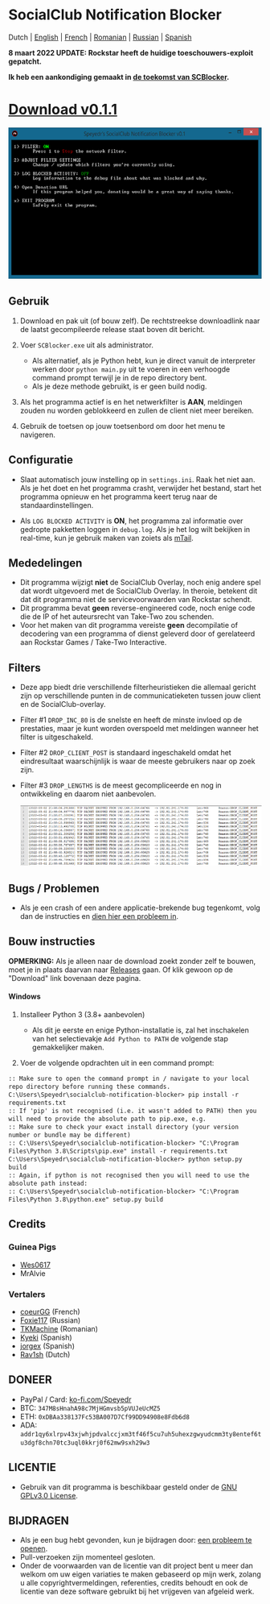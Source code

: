 # SocialClub Notification Blocker

Dutch | [English](../../README.md) | [French](../FR/README.md) | [Romanian](../RO/README.md) | [Russian](../RU/README.md) | [Spanish](../ES/README.md)

**8 maart 2022 UPDATE: Rockstar heeft de huidige toeschouwers-exploit gepatcht.**

**Ik heb een aankondiging gemaakt in [de toekomst van SCBlocker](https://github.com/Speyedr/socialclub-notification-blocker/discussions/12).**

# [Download v0.1.1](https://github.com/Speyedr/socialclub-notification-blocker/releases/download/v0.1.1/SocialClubBlocker-0.1.1.zip)

<img src="/img/SCBlockerTease1.png" alt="Main Menu" height=300 width=562>

## Gebruik
1. Download en pak uit (of bouw zelf). De rechtstreekse downloadlink naar de laatst gecompileerde release staat boven dit bericht.
2. Voer `SCBlocker.exe` uit als administrator.

    - Als alternatief, als je Python hebt, kun je direct vanuit de interpreter werken door `python main.py` uit te voeren in een verhoogde command prompt terwijl je in de repo directory bent.
    - Als je deze methode gebruikt, is er geen build nodig.
4. Als het programma actief is en het netwerkfilter is **AAN**, meldingen zouden nu worden geblokkeerd en zullen de client niet meer bereiken.
5. Gebruik de toetsen op jouw toetsenbord om door het menu te navigeren.

## Configuratie
 - Slaat automatisch jouw instelling op in `settings.ini`. Raak het niet aan. Als je het doet en het programma crasht, verwijder het bestand, start het programma opnieuw en het programma keert terug naar de standaardinstellingen.

 - Als `LOG BLOCKED ACTIVITY` is **ON**, het programma zal informatie over gedropte pakketten loggen in `debug.log`. Als je het log wilt bekijken in real-time, kun je gebruik maken van zoiets als [mTail](http://ophilipp.free.fr/op_tail.htm).



## Mededelingen
 - Dit programma wijzigt **niet** de SocialClub Overlay, noch enig andere spel dat wordt uitgevoerd met de SocialClub Overlay. In theroie, betekent dit dat dit programma niet de servicevoorwaarden van Rockstar schendt.
 - Dit programma bevat **geen** reverse-engineered code, noch enige code die de IP of het auteursrecht van Take-Two zou schenden.
 - Voor het maken van dit programma vereiste **geen** decompilatie of decodering van een programma of dienst geleverd door of gerelateerd aan Rockstar Games / Take-Two Interactive.

## Filters
 - Deze app biedt drie verschillende filterheuristieken die allemaal gericht zijn op verschillende punten in de communicatieketen tussen jouw client en de SocialClub-overlay.
 - Filter #&#x2060;1 `DROP_INC_80` is de snelste en heeft de minste invloed op de prestaties, maar je kunt worden overspoeld met meldingen wanneer het filter is uitgeschakeld.
 - Filter #&#x2060;2 `DROP_CLIENT_POST` is standaard ingeschakeld omdat het eindresultaat waarschijnlijk is waar de meeste gebruikers naar op zoek zijn.
 - Filter #&#x2060;3 `DROP_LENGTHS` is de meest gecompliceerde en nog in ontwikkeling en daarom niet aanbevolen.

   <img src="/img/SCBlockerTease3.png" alt="Logging dropped packets" height=120 width=527>

## Bugs / Problemen
 - Als je een crash of een andere applicatie-brekende bug tegenkomt, volg dan de instructies en [dien hier een probleem in](https://github.com/Speyedr/socialclub-notification-blocker/issues/new/choose).

## Bouw instructies
**OPMERKING:** Als je alleen naar de download zoekt zonder zelf te bouwen, moet je in plaats daarvan naar [Releases](https://github.com/Speyedr/socialclub-notification-blocker/releases) gaan. Of klik gewoon op de "Download" link bovenaan deze pagina.

#### Windows

1) Installeer Python 3 (3.8+ aanbevolen)

    - Als dit je eerste en enige Python-installatie is, zal het inschakelen van het selectievakje `Add Python to PATH` de volgende stap gemakkelijker maken.
2) Voer de volgende opdrachten uit in een command prompt:
```
:: Make sure to open the command prompt in / navigate to your local repo directory before running these commands.
C:\Users\Speyedr\socialclub-notification-blocker> pip install -r requirements.txt
:: If 'pip' is not recognised (i.e. it wasn't added to PATH) then you will need to provide the absolute path to pip.exe, e.g.
:: Make sure to check your exact install directory (your version number or bundle may be different)
:: C:\Users\Speyedr\socialclub-notification-blocker> "C:\Program Files\Python 3.8\Scripts\pip.exe" install -r requirements.txt
C:\Users\Speyedr\socialclub-notification-blocker> python setup.py build
:: Again, if python is not recognised then you will need to use the absolute path instead:
:: C:\Users\Speyedr\socialclub-notification-blocker> "C:\Program Files\Python 3.8\python.exe" setup.py build
```

## Credits

### Guinea Pigs

- [Wes0617](https://github.com/Wes0617)
- MrAlvie

### Vertalers

- [coeurGG](https://github.com/coeurGG) (French)
- [Foxie117](https://github.com/Foxie1171) (Russian)
- [TKMachine](https://github.com/TKMachine) (Romanian)
- [Kyeki](https://github.com/Kyekii) (Spanish)
- [jorgex](https://github.com/jorgex94) (Spanish)
- [Rav1sh](https://github.com/Rav1sh) (Dutch)

## DONEER
 - PayPal / Card: [ko-fi.com/Speyedr](https://ko-fi.com/speyedr)
 - BTC: `347M8sHnahA98c7MjHGmvsb5pVUJeUcMZ5`
 - ETH: `0xDBAa338137Fc53BA007D7Cf99DD94908e8Fdb6d8`
 - ADA: `addr1qy6xlrpv43xjwhjpdvalccjxm3tf46f5cu7uh5uhexzgwyudcmm3ty8entef6tu3dgf8chn70tc3uql0kkrj0f62mw9sxh29w3`

## LICENTIE
 - Gebruik van dit programma is beschikbaar gesteld onder de [GNU GPLv3.0 License](LICENSE).

## BIJDRAGEN
 - Als je een bug hebt gevonden, kun je  bijdragen door: [een probleem te openen](https://github.com/Speyedr/socialclub-notification-blocker/issues/new/choose).
 - Pull-verzoeken zijn momenteel gesloten.
 - Onder de voorwaarden van de licentie van dit project bent u meer dan welkom om uw eigen variaties te maken gebaseerd op mijn werk, zolang u alle copyrightvermeldingen, referenties, credits behoudt en ook de licentie van deze software gebruikt bij het vrijgeven van afgeleid werk.
